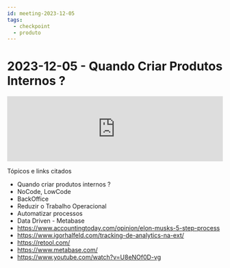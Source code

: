 ```yaml
---
id: meeting-2023-12-05
tags:
  - checkpoint
  - produto
---
```


# 2023-12-05 - Quando Criar Produtos Internos ?

<iframe src="https://open.spotify.com/embed/episode/5WzcPEXBsHuFeWA4gl386f?utm_source=generator" width="100%" height="152" frameBorder="0" allowfullscreen="" allow="autoplay; clipboard-write; encrypted-media; fullscreen; picture-in-picture" loading="lazy"></iframe>

Tópicos e links citados

- Quando criar produtos internos ?
- NoCode, LowCode
- BackOffice
- Reduzir o Trabalho Operacional
- Automatizar processos
- Data Driven - Metabase
- https://www.accountingtoday.com/opinion/elon-musks-5-step-process
- https://www.igorhalfeld.com/tracking-de-analytics-na-ext/
- https://retool.com/
- https://www.metabase.com/
- https://www.youtube.com/watch?v=U8eNOf0D-vg
